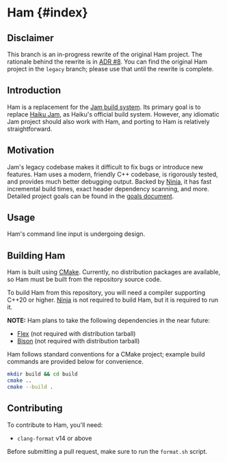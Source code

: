 # Ham {#index}

## Disclaimer
This branch is an in-progress rewrite of the original Ham project. The rationale behind the rewrite is in [ADR #8](docs/development/decisions/0008-creating-a-version-2.md). You can find the original Ham project in the `legacy` branch; please use that until the rewrite is complete.

## Introduction
Ham is a replacement for the [Jam build system](https://swarm.workshop.perforce.com/view/guest/perforce_software/jam/src/Jam.html). Its primary goal is to replace [Haiku Jam](https://git.haiku-os.org/buildtools/tree/jam), as Haiku's official build system. However, any idiomatic Jam project should also work with Ham, and porting to Ham is relatively straightforward.

## Motivation
Jam's legacy codebase makes it difficult to fix bugs or introduce new features. Ham uses a modern, friendly C++ codebase, is rigorously tested, and provides much better debugging output. Backed by [Ninja](https://ninja-build.org/), it has fast incremental build times, exact header dependency scanning, and more. Detailed project goals can be found in the [goals document](docs/development/decisions/0009-ham-project-goals.md).

## Usage
Ham's command line input is undergoing design.

## Building Ham
Ham is built using [CMake](https://cmake.org/). Currently, no distribution packages are available, so Ham must be built from the repository source code.

To build Ham from this repository, you will need a compiler supporting C++20 or higher. [Ninja](https://ninja-build.org/) is not required to build Ham, but it is required to run it.

**NOTE:** Ham plans to take the following dependencies in the near future:
- [Flex](https://github.com/westes/flex) (not required with distribution tarball)
- [Bison](https://www.gnu.org/software/bison/) (not required with distribution tarball)

Ham follows standard conventions for a CMake project; example build commands are provided below for convenience.
```sh
mkdir build && cd build
cmake ..
cmake --build .
```

## Contributing
To contribute to Ham, you'll need:
- `clang-format` v14 or above

Before submitting a pull request, make sure to run the `format.sh` script.
